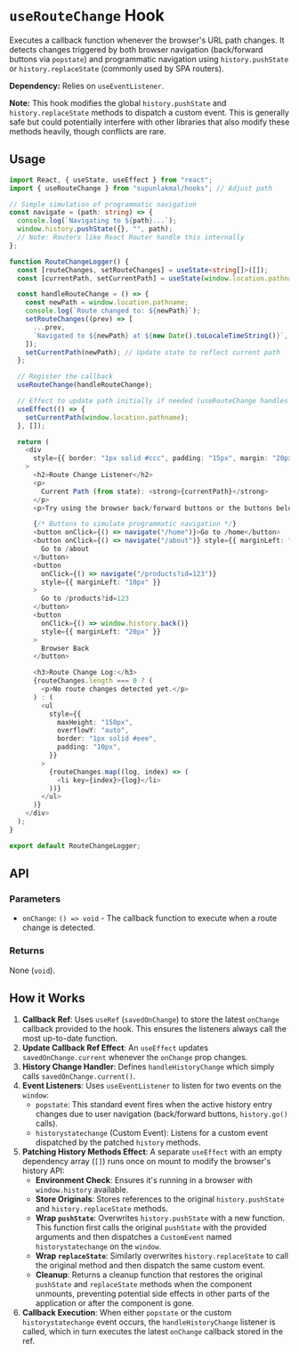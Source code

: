 # `useRouteChange` Hook

Executes a callback function whenever the browser's URL path changes. It detects changes triggered by both browser navigation (back/forward buttons via `popstate`) and programmatic navigation using `history.pushState` or `history.replaceState` (commonly used by SPA routers).

**Dependency:** Relies on `useEventListener`.

**Note:** This hook modifies the global `history.pushState` and `history.replaceState` methods to dispatch a custom event. This is generally safe but could potentially interfere with other libraries that also modify these methods heavily, though conflicts are rare.

## Usage

```typescript
import React, { useState, useEffect } from "react";
import { useRouteChange } from "supunlakmal/hooks"; // Adjust path

// Simple simulation of programmatic navigation
const navigate = (path: string) => {
  console.log(`Navigating to ${path}...`);
  window.history.pushState({}, "", path);
  // Note: Routers like React Router handle this internally
};

function RouteChangeLogger() {
  const [routeChanges, setRouteChanges] = useState<string[]>([]);
  const [currentPath, setCurrentPath] = useState(window.location.pathname);

  const handleRouteChange = () => {
    const newPath = window.location.pathname;
    console.log(`Route changed to: ${newPath}`);
    setRouteChanges((prev) => [
      ...prev,
      `Navigated to ${newPath} at ${new Date().toLocaleTimeString()}`,
    ]);
    setCurrentPath(newPath); // Update state to reflect current path
  };

  // Register the callback
  useRouteChange(handleRouteChange);

  // Effect to update path initially if needed (useRouteChange handles subsequent changes)
  useEffect(() => {
    setCurrentPath(window.location.pathname);
  }, []);

  return (
    <div
      style={{ border: "1px solid #ccc", padding: "15px", margin: "20px 0" }}
    >
      <h2>Route Change Listener</h2>
      <p>
        Current Path (from state): <strong>{currentPath}</strong>
      </p>
      <p>Try using the browser back/forward buttons or the buttons below.</p>

      {/* Buttons to simulate programmatic navigation */}
      <button onClick={() => navigate("/home")}>Go to /home</button>
      <button onClick={() => navigate("/about")} style={{ marginLeft: "10px" }}>
        Go to /about
      </button>
      <button
        onClick={() => navigate("/products?id=123")}
        style={{ marginLeft: "10px" }}
      >
        Go to /products?id=123
      </button>
      <button
        onClick={() => window.history.back()}
        style={{ marginLeft: "20px" }}
      >
        Browser Back
      </button>

      <h3>Route Change Log:</h3>
      {routeChanges.length === 0 ? (
        <p>No route changes detected yet.</p>
      ) : (
        <ul
          style={{
            maxHeight: "150px",
            overflowY: "auto",
            border: "1px solid #eee",
            padding: "10px",
          }}
        >
          {routeChanges.map((log, index) => (
            <li key={index}>{log}</li>
          ))}
        </ul>
      )}
    </div>
  );
}

export default RouteChangeLogger;
```

## API

### Parameters

- `onChange`: `() => void` - The callback function to execute when a route change is detected.

### Returns

None (`void`).

## How it Works

1.  **Callback Ref**: Uses `useRef` (`savedOnChange`) to store the latest `onChange` callback provided to the hook. This ensures the listeners always call the most up-to-date function.
2.  **Update Callback Ref Effect**: An `useEffect` updates `savedOnChange.current` whenever the `onChange` prop changes.
3.  **History Change Handler**: Defines `handleHistoryChange` which simply calls `savedOnChange.current()`.
4.  **Event Listeners**: Uses `useEventListener` to listen for two events on the `window`:
    - `popstate`: This standard event fires when the active history entry changes due to user navigation (back/forward buttons, `history.go()` calls).
    - `historystatechange` (Custom Event): Listens for a custom event dispatched by the patched `history` methods.
5.  **Patching History Methods Effect**: A separate `useEffect` with an empty dependency array (`[]`) runs once on mount to modify the browser's history API:
    - **Environment Check**: Ensures it's running in a browser with `window.history` available.
    - **Store Originals**: Stores references to the original `history.pushState` and `history.replaceState` methods.
    - **Wrap `pushState`**: Overwrites `history.pushState` with a new function. This function first calls the original `pushState` with the provided arguments and then dispatches a `CustomEvent` named `historystatechange` on the `window`.
    - **Wrap `replaceState`**: Similarly overwrites `history.replaceState` to call the original method and then dispatch the same custom event.
    - **Cleanup**: Returns a cleanup function that restores the original `pushState` and `replaceState` methods when the component unmounts, preventing potential side effects in other parts of the application or after the component is gone.
6.  **Callback Execution**: When either `popstate` or the custom `historystatechange` event occurs, the `handleHistoryChange` listener is called, which in turn executes the latest `onChange` callback stored in the ref.
